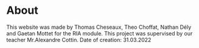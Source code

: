 # About
This website was made by Thomas Cheseaux, Theo Choffat, Nathan Dély and Gaetan Mottet for the RIA module. 
This project was supervised by our teacher Mr.Alexandre Cottin. Date of creation: 31.03.2022
